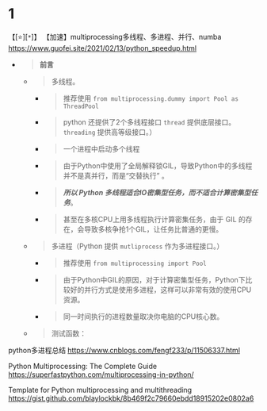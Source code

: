 
# 1

【[:star:][`*`]】 【加速】multiprocessing多线程、多进程、并行、numba https://www.guofei.site/2021/02/13/python_speedup.html
- > **前言**
  * > 多线程。
    + > 推荐使用 `from multiprocessing.dummy import Pool as ThreadPool`
    + > python 还提供了2个多线程接口 `thread` 提供底层接口。`threading` 提供高等级接口。）
    + > 一个进程中启动多个线程
    + > 由于Python中使用了全局解释锁GIL，导致Python中的多线程并不是真并行，而是“交替执行” 。
    + > ***所以 Python 多线程适合IO密集型任务，而不适合计算密集型任务***。
    + > 甚至在多核CPU上用多线程执行计算密集任务，由于 GIL 的存在，会导致多核争抢1个GIL，让任务比普通的更慢。
  * > 多进程（Python 提供 `mutliprocess` 作为多进程接口。）
    + > 推荐使用 `from multiprocessing import Pool`
    + > 由于Python中GIL的原因，对于计算密集型任务，Python下比较好的并行方式是使用多进程，这样可以非常有效的使用CPU资源。
    + > 同一时间执行的进程数量取决你电脑的CPU核心数。
  * > 测试函数：

python多进程总结 https://www.cnblogs.com/fengf233/p/11506337.html

Python Multiprocessing: The Complete Guide https://superfastpython.com/multiprocessing-in-python/

Template for Python multiprocessing and multithreading https://gist.github.com/blaylockbk/8b469f2c79660ebdd18915202e0802a6
